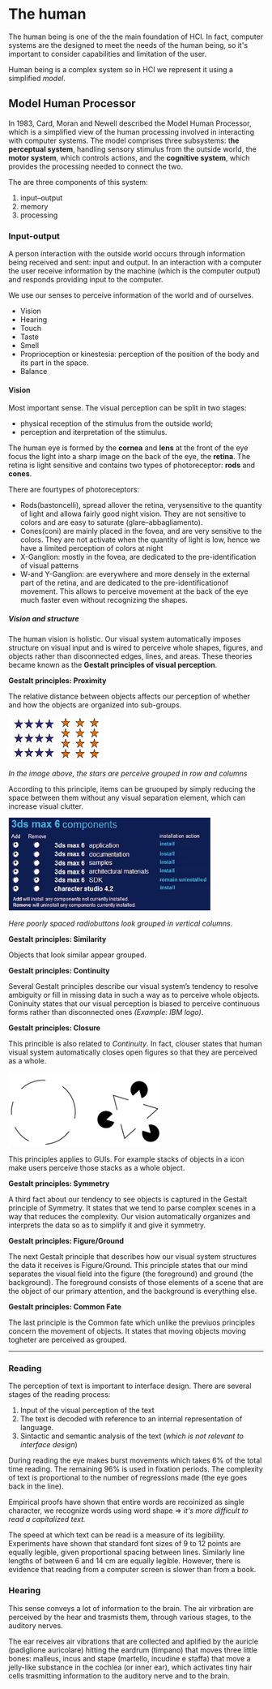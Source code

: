 # The human
The human being is one of the the main foundation of HCI. In fact, computer systems are the designed to meet the needs of the human being, so it's important to consider capabilities and limitation of the user.

Human being is a complex system so in HCI we represent it using a simplified _model_. 

## Model Human Processor
In 1983, Card, Moran and Newell described the Model Human Processor,
which is a simplified view of the human processing involved in interacting with
computer systems. The model comprises three subsystems: t**he perceptual system**,
handling sensory stimulus from the outside world, the **motor system**, which controls
actions, and the **cognitive system**, which provides the processing needed to connect
the two.

<!-- The model also includes a number of *principles of operation* which dictate the behavior of the systems under certain conditions. -->

The are three components of this system: 
1. input–output
2. memory 
3. processing

### Input-output
A person interaction with the outside world  occurs through information being
received and sent: input and output. 
In an interaction with a computer the user receive information by the machine (which is the computer output) and responds providing input to the computer.

We use our senses to perceive information of the world and of ourselves. 
* Vision
* Hearing
* Touch 
* Taste
* Smell
* Proprioception or kinestesia: perception of the position of the body and its part in the space.
* Balance

#### Vision 
Most important sense. The visual perception can be split in two stages:
* physical reception of the stimulus from the outside world;
* perception and iterpretation of the stimulus. 

The human eye is formed by the **cornea** and **lens** at the front of the eye focus the light into
a sharp image on the back of the eye, the **retina**. The retina is light sensitive and contains two types of photoreceptor: **rods** and **cones**.

There are fourtypes of photoreceptors:
* Rods(bastoncelli), spread allover the retina, verysensitive to the quantity of light and allowa fairly good night vision. They are not sensitive to colors and are easy to saturate (glare–abbagliamento).
* Cones(coni) are mainly placed in the fovea, and are very sensitive to the colors. They are not activate when the quantity of light is low, hence we have a limited perception of colors at night
* X-Ganglion: mostly in the fovea, are dedicated to the pre-identification of visual patterns
* W-and Y-Ganglion: are everywhere and more densely in the external part of the retina, and are dedicated  to the pre-identificationof movement. This allows to perceive movement at the back of the eye much faster even without recognizing the shapes. 

##### Vision and structure
The human vision is holistic.
Our visual system automatically imposes structure on visual input and is wired to
perceive whole shapes, figures, and objects rather than disconnected edges, lines,
and areas.
These theories
became known as the **Gestalt principles of visual perception**.

**Gestalt principles: Proximity**

The relative distance between objects affects our perception of whether and how the objects are organized into sub-groups. 

<img src="./images/gestalt_proximity.png" alt="drawing" width="200"/>

*In the image above, the stars are perceive grouped in row and columns*

According to this principle, items can be gruouped by simply reducing the space between them without any visual separation element, which can increase visual clutter. 

<img src="./images/bad_radio_btn_prx.png" alt="drawing" width="400"/>

*Here poorly spaced radiobuttons look grouped in vertical columns.*


**Gestalt principles: Similarity**

Objects that look similar appear grouped.
<!-- ---------------- -->

**Gestalt principles: Continuity**

Several Gestalt principles describe our visual system’s tendency to resolve ambiguity or fill in missing data in such a way as to perceive whole objects. Coninuity states that our visual perception is biased to perceive continuous forms rather than disconnected ones *(Example: IBM logo)*.

**Gestalt principles: Closure**

This princible is also related to _Continuity_. In fact, clouser states that human visual system automatically closes open figures so that they are perceived as a whole. 

 <img src="./images/closure.png" alt="drawing" width="300"/>

 This principles applies to GUIs. For example stacks of objects in a icon make users perceive those stacks as a whole object.

**Gestalt principles: Symmetry**

A third fact about our tendency to see objects is captured in the Gestalt principle of
Symmetry. It states that we tend to parse complex scenes in a way that reduces the
complexity. Our vision automatically organizes and interprets the data so as to simplify it and give it symmetry.

**Gestalt principles: Figure/Ground**

The next Gestalt principle that describes how our visual system structures the data
it receives is Figure/Ground. This principle states that our mind separates the visual
field into the figure (the foreground) and ground (the background). The foreground consists of those elements of a scene that are the object of our primary attention, and
the background is everything else.

**Gestalt principles: Common Fate**

The last principle is the Common fate which unlike the previuos principles concern the movement of objects.
It states that moving objects moving togheter are perceived as grouped. 

<hr \>

### Reading

The perception of text is important to interface design. There are several stages of the reading process:
1. Input of the visual perception of the text
2. The text is decoded with reference to an internal representation of language. 
3. Sintactic and semantic analysis of the text (_which is not relevant to interface design_)

During reading the eye makes burst movements which takes 6% of the total time reading. The remaining 96% is used in fixation periods. 
The complexity of text is proportional to the number of regressions made (the eye goes back in the line).

Empirical proofs have shown that entire words are recoinized as single character, we recognize words using word shape => _it's more difficult to read a capitalized text._

The speed at which text can be read is a measure of its legibility. Experiments have
shown that standard font sizes of 9 to 12 points are equally legible, given proportional spacing between lines. Similarly line lengths of between 6 and 14 cm are equally legible. However, there is evidence that reading
from a computer screen is slower than from a book.

### Hearing 

This sense conveys a lot of information to the brain. The air virbration are perceived by the hear and trasmists them, through various stages, to the auditory nerves. 

The ear receives air
vibrations that are collected
and aplified by the auricle
(padiglione auricolare)
hitting the eardrum
(timpano) that moves three
little bones: malleus, incus
and stape (martello, incudine e staffa) that move a jelly-like
substance in the cochlea (or inner ear), which activates tiny hair
cells trasmitting information to the auditory nerve and to the brain.




  




   